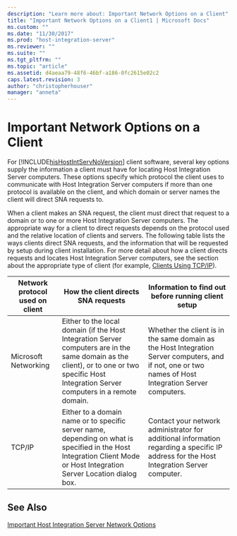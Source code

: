 ```yaml
---
description: "Learn more about: Important Network Options on a Client"
title: "Important Network Options on a Client1 | Microsoft Docs"
ms.custom: ""
ms.date: "11/30/2017"
ms.prod: "host-integration-server"
ms.reviewer: ""
ms.suite: ""
ms.tgt_pltfrm: ""
ms.topic: "article"
ms.assetid: d4aeaa79-48f6-46bf-a186-0fc2615e02c2
caps.latest.revision: 3
author: "christopherhouser"
manager: "anneta"
---
```

# Important Network Options on a Client
For [!INCLUDE[hisHostIntServNoVersion](../includes/hishostintservnoversion-md.md)] client software, several key options supply the information a client must have for locating Host Integration Server computers. These options specify which protocol the client uses to communicate with Host Integration Server computers if more than one protocol is available on the client, and which domain or server names the client will direct SNA requests to.  
  
 When a client makes an SNA request, the client must direct that request to a domain or to one or more Host Integration Server computers. The appropriate way for a client to direct requests depends on the protocol used and the relative location of clients and servers. The following table lists the ways clients direct SNA requests, and the information that will be requested by setup during client installation. For more detail about how a client directs requests and locates Host Integration Server computers, see the section about the appropriate type of client (for example, [Clients Using TCP/IP](../core/tcp-ip-clients2.md)).  
  
|Network protocol used on client|How the client directs SNA requests|Information to find out before running client setup|  
|-------------------------------------|-----------------------------------------|---------------------------------------------------------|  
|Microsoft Networking|Either to the local domain (if the Host Integration Server computers are in the same domain as the client), or to one or two specific Host Integration Server computers in a remote domain.|Whether the client is in the same domain as the Host Integration Server computers, and if not, one or two names of Host Integration Server computers.|  
|TCP/IP|Either to a domain name or to specific server name, depending on what is specified in the Host Integration Client Mode or Host Integration Server Location dialog box.|Contact your network administrator for additional information regarding a specific IP address for the Host Integration Server computer.|  
  
## See Also  
 [Important Host Integration Server Network Options](../core/important-host-integration-server-network-options1.md)
